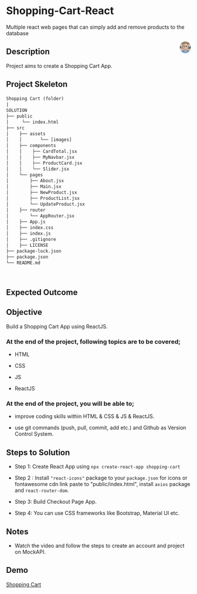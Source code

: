 # Shopping-Cart-React
Multiple react web pages that can simply add and remove products to the database

<p><img align="right"
  src="./src/assets/avatar.png"  width="30px" style="border-radius:50%"></p>


## Description

Project aims to create a Shopping Cart App.


## Project Skeleton

```
Shopping Cart (folder)
|
SOLUTION
├── public
│     └── index.html
├── src
│    ├── assets
│    │       └── [images]
│    ├── components
│    │    ├── CardTotal.jsx
│    │    ├── MyNavbar.jsx
│    │    ├── ProductCard.jsx
│    │    └── Slider.jsx
│    └── pages
│        ├── About.jsx
│        ├── Main.jsx
│        ├── NewProduct.jsx
│        ├── ProductList.jsx
│        └── UpdateProduct.jsx
│    ├── router 
│        └── AppRouter.jsx
│    ├── App.js
│    ├── index.css
│    ├── index.js
│    ├── .gitignore
│    ├── LICENSE
├── package-lock.json
├── package.json
└── README.md



```

## Expected Outcome



## Objective

Build a Shopping Cart App using ReactJS.

### At the end of the project, following topics are to be covered;

- HTML

- CSS

- JS

- ReactJS

### At the end of the project, you will be able to;

- improve coding skills within HTML & CSS & JS & ReactJS.

- use git commands (push, pull, commit, add etc.) and Github as Version Control System.

## Steps to Solution

- Step 1: Create React App using `npx create-react-app shopping-cart`

- Step 2 : Install `"react-icons"` package to your `package.json` for icons or fontawesome cdn link paste to "public/index.html", install `axios` package and `react-router-dom`.

- Step 3: Build Checkout Page App.

- Step 4: You can use CSS frameworks like Bootstrap, Material UI etc.


## Notes

- Watch the video and follow the steps to create an account and project on MockAPI.

## Demo
  <a href="https://shopping-cart-react-mockapi.vercel.app/" target="_blank">Shopping Cart</a>


